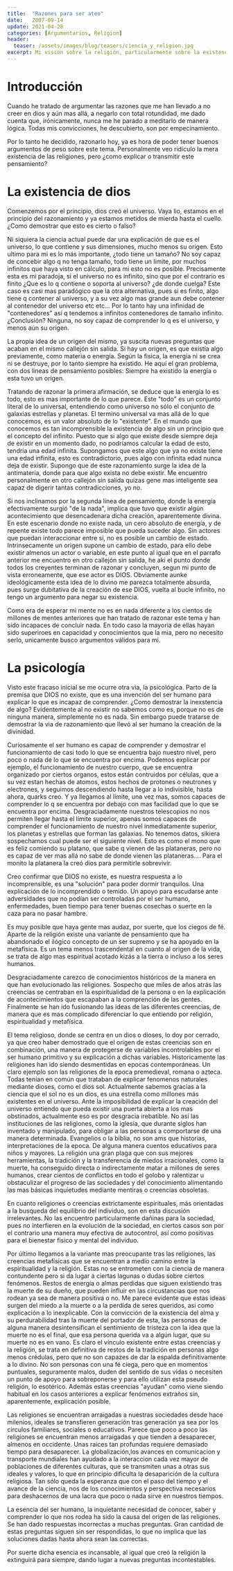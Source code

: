 ```yaml
---
title:  "Razones para ser ateo"
date:   2007-09-14
update: 2021-04-28
categories: [Argumentarios, Religion]
header:
  teaser: /assets/images/blog/teasers/ciencia_y_religion.jpg
excerpt: Mi visión sobre la religión, particularmente sobre la existencia de los dioses y mis razones para ser ateo.
---
```


# Introducción 
Cuando he tratado de argumentar las razones que me han llevado a no creer en dios y aún mas allá, a negarlo con total rotundidad, me dado cuenta que, irónicamente, nunca me he parado a meditarlo de manera lógica. Todas mis convicciones, he descubierto, son por empecinamiento.

Por lo tanto he decidido, razonarlo hoy, ya es hora de poder tener buenos argumentos de peso sobre este tema. Personalmente veo ridículo la mera existencia de las religiones, pero ¿como explicar o transmitir este pensamiento?

# La existencia de dios
Comenzemos por el principio, dios creó el universo. Vaya lio, estamos en el principio del razonamiento y ya estamos metidos de mierda hasta el cuello. ¿Como demostrar que esto es cierto o falso? 

Ni siquiera la ciencia actual puede dar una explicación de que es el universo, lo que contiene y sus dimensiones, mucho menos su origen. Esto ultimo para mi es lo más importante, ¿todo tiene un tamaño? No soy capaz de concebir algo q no tenga tamaño, todo tiene un límite, por muchos infinitos que haya visto en cálculo, para mi esto no es posible. Precisamente esta es mi paradoja, si el universo no es infinito, sino que por el contrario es finito ¿Que es lo q contiene o soporta al universo? ¿de donde cuelga? Este caso es casi mas paradógico que la otra alternativa, pues si es finito, algo tiene q contener al universo, y a su vez algo mas grande aun debe contener al contenedor del universo etc etc... Por lo tanto hay una infinidad de "contenedores" así q tendemos a infinitos contenedores de tamaño infinito. ¿Conclusión? Ninguna, no soy capaz de comprender lo q es el universo, y menos aún su origen.

La propia idea de un origen del mismo, ya suscita nuevas preguntas que acaban en el mismo callejón sin salida. Si hay un origen, es que existía algo previamente, como materia o energía. Según la fisica, la energía ni se crea ni se destruye, por lo tanto siempre ha existido. He aquí el gran problema, con dos lineas de pensamiento posibles: Siempre ha existido la energía o esta tuvo un origen.

Tratando de razonar la primera afirmación, se deduce que la energía lo es todo, esto es mas importante de lo que parece. Este "todo" es un conjunto literal de lo universal, entendiendo como universo no sólo el conjunto de galaxias estrellas y planetas. El termino universal va mas allá de lo que conocemos, es un valor absoluto de lo "existente". En el mundo que conocemos es tan incomprensible la existencia de algo sin un principio que el concepto del infinito. Puesto que si algo que existe desde siempre deja de existir en un momento dado, no podríamos calcular la edad de esto, tendria una edad infinita. Supongamos que este algo que ya no existe tiene una edad infinita, esto es contradictorio, pues algo con infinita edad nunca deja de existir. Supongo que de este razonamiento surge la idea de la antimateria, donde para que algo exista no debe existir. Me encuentro personalmente en otro callejón sin salida quizas gene mas inteligente sea capaz de digerir tantas contradicciones, yo no.

Si nos inclinamos por la segunda linea de pensamiento, donde la energía efectivamente surgió "de la nada", implica que tuvo que existir algún acontecimiento que desencadenara dicha creación, aparentemente divina. En este escenario donde no existe nada, un cero absoluto de energía, y de repente existe todo parece imposible que pueda suceder algo. Sin actores que puedan interaccionar entre sí, no es posible un cambio de estado. Intrinsecamente un origen supone un cambio de estado, para ello debe existir almenos un actor o variable, en este punto al igual que en el parrafo anterior me encuentro en otro callejón sin salida, he aki el punto donde todos los creyentes terminan de razonar y concluyen, segun mi punto de vista erroneamente, que ese actor es DIOS. Obviamente aunke ideológicamente esta idea de lo divino me parezca totalmente absurda, pues surge dubitativa de la creación de ese DIOS, vuelta al bucle infinito, no tengo un argumento para negar su existencia.


Como era de esperar mi mente no es en nada diferente a los cientos de millones de mentes anteriores que han tratado de razonar este tema y han sido incapaces de concluir nada. En todo caso la mayoria de ellas hayan sido superiroes en capacidad y conocimientos que la mia, pero no necesito serlo, unicamente busco argumentos válidos para mí.

# La psicología

Visto este fracaso inicial se me ocurre otra via, la psicológica. Parto de la premisa que DIOS no existe, que es una invención del ser humano para explicar lo que es incapaz de comprender. ¿Como demostrar la inexstencia de algo? Evidentemente al no existir no sabemos como es, porque no es de ninguna manera, simplemente no es nada. Sin embargo puede tratarse de demostrar la via de razonamiento que llevó al ser humano la creación de la divinidad.

Curiosamente el ser humano es capaz de comprender y demostrar el funcionamiento de casi todo lo que se encuentra bajo nuestro nivel, pero poco o nada de lo que se encuentra por encima. Podemos explicar por ejemplo, el funcionamiento de nuestro cuerpo, que se encuentra organizado por ciertos organos, estos están contruidos por células, que a su vez estan hechas de atomos, estos hechos de protones o neutrones y electrones, y seguimos descendiendo hasta llegar a lo indivisible, hasta ahora, quarks creo. Y ya llegamos al límite, una vez mas, somos capaces de comprender lo q se encuentra por debajo con mas facilidad que lo que se encuentra por encima. Desgraciadamente nuestros telescopios no nos permiten llegar hasta el límite superior, apenas somos capaces de comprender el funcionamiento de nuestro nivel inmediatamente superior, los planetas y estrellas que forman las galaxias. No tenemos datos, sikiera sospechamos cual puede ser el siguiente nivel. Esto es como el mono que es feliz comiendo su platano, que sabe q vienen de las plataneras, pero no es capaz de ver mas allá no sabe de donde vienen las plataneras.... Para el monito la platanera la creó dios para permitirle sobrevivir.

Creo confirmar que DIOS no existe, es nuestra respuesta a lo incomprensible, es una "solución" para poder dormir tranquilos. Una explicación de lo incomprendido o temido. Un apoyo para escudarse ante adversidades que no podían ser controladas por el ser humano, enfermedades, buen tiempo para tener buenas cosechas o suerte en la caza para no pasar hambre.

Es muy posible que haya gente mas audaz, por suerte, que los ciegos de fé. Aparte de la religión existe una variante de pensamiento que ha abandonado el ilógico concepto de un ser supremo y se ha apoyado en la metafísica. Es un tema menos trascendental en cuanto al origen de la vida, se trata de algo mas espiritual acotado kizás a la tierra o incluso a los seres humanos.

Desgraciadamente carezco de conocimientos históricos de la manera en que han evolucionado las religiones.
Sospecho que miles de años atrás las creencias se centraban en la espiritualidad de la persona o en la explicación de acontecimientos que escapaban a la comprención de las gentes. Finalmente se han ido fusionando las ideas de las diferentes creencias, de manera que es mas complicado diferenciar lo que entiendo por religión, espiritualidad y metafísica.

El tema religioso, donde se centra en un dios o dioses, lo doy por cerrado, ya que creo haber demostrado que el origen de estas creencias son en combinación, una manera de protegerse de variables incontrolables por el ser humano primitivo y su explicación a dichas variables. Historicamente las religiones han ido siendo desmentidas en epocas contemporáneas. Un claro ejemplo son las religiones de la epoca premedieval, romana o azteca. Todas tenían en común que trataban de explicar fenomenos naturales mediante dioses, como el dios sol. Actualmente sabemos gracias a la ciencia que el sol no es un dios, es una estrella como millones más existentes en el universo. Ante la imposibilidad de explicar la creación del universo entiendo que pueda existir una puerta abierta a los mas obstinados, actualmente eso es por desgracia irebatible. No así las instituciones de las religiones, como la iglesia, que durante siglos han inventado y manipulado, para obligar a las personas a comportarse de una manera determinada. Evangelios o la biblia, no son ams que historias, interpretaciones de la epoca. De alguna manera cuentos educativos para niños y mayores. La religión una gran plaga que con sus mejores herramientas, la tradición y la transferencia de miedos irracionales, como la muerte, ha conseguido directa o indirectamente matar a millones de seres humanos, crear cientos de conflictos en todo el golobo y ralentizar u obstaculizar el progreso de las sociedades y del conocimiento alimentando las mas básicas inquietudes mediante mentiras o creencias obsoletas.

En cuanto religiones o creencias extrictamente espirituales, más orientadas a la busqueda del equilibrio del individuo, son en esta discusión irrelevantes. No las encuentro particularmente dañinas para la sociedad, pues no interfieren en la evolución de la sociedad, en ciertos casos son por el contrario una manera muy efectiva de autocontrol, así como positivas para el bienestar fisico y mental del individuo.

Por último llegamos a la variante mas preocupante tras las religiones, las creencias metafísicas que se encuentran a medio camino entre la espiritualidad y la religión. Estas no se entrometen con la ciencia de manera contundente pero si da lugar a ciertas lagunas o dudas sobre ciertos fenómenos. Restos de energía o almas perdidas que siguen existiendo tras la muerte de su dueño, que pueden influir en las circustancias que nos rodean ya sea de manera positiva o no. Me parece evidente que estas ideas surgen del miedo a la muerte o a la perdida de seres queridos, asi como explicación a lo inexplicable. Con la convicción de la existencia del alma y su perdurabilidad tras la muerte del portador de esta, las personas de alguna manera desintensifican el sentimiento de tristeza con la idea que la muerte no es el final, que esa persona querida va a algún lugar, que su muerte no es en vano. Es claro el vínculo existente entre estas creencias y la religión, se trata en definitiva de restos de la tradición en personas algo menos crédulas, pero que no son capazes de dar la espalda definitivamente a lo divino. No son personas con una fé ciega, pero que en momentos puntuales, seguramente malos, duden del sentido de sus vidas o necesiten un punto de apoyo para sobreponerse y para ello utilizan esta pseudo religión, lo esotérico. Además estas creencias "ayudan" como viene siendo habitual en los casos anteriores a explicar fenómenos extraños sin, aparentemente, explicación posible.


Las religiones se encuentran arraigadas a nuestras sociedades desde hace milenios, ideales se transfieren generación tras generación ya sea por los circulos familiares, sociales o educativos. Parece que poco a poco las religiones se encuentran menos arraigadas y que tienden a desaparecer, almenos en occidente. Unas raices tan profundas requiere demasiado tiempo para desaparecer. La globalización,los avances en comunicacion y transporte mundiales han ayudado a la interaccion cada vez mayor de poblaciones de diferentes culturas, que se transmiten unas a otras sus ideales y valores, lo que en principio dificulta la desaparición de la cultura religiosa. Tan sólo queda la esperanza que con el paso del tiempo y el avance de la ciencia, nos de los conocimientos y perspectiva necesarios para deshacernos de una lacra que poco o nada sirve en nuestros tiempos.

La esencia del ser humano, la inquietante necesidad de conocer, saber y comprender lo que nos rodea ha sido la causa del origen de las religiones. Se han dado respuestas incorrectas a muchas preguntas. Gran cantidad de estas preguntas siguen sin ser respondidas, lo que no implica que las soluciones dadas hasta ahora sean las correctas.

Por suerte dicha esencia es incansable, al igual que creó la religión la extinguirá para siempre, dando lugar a nuevas preguntas incontestables. 
